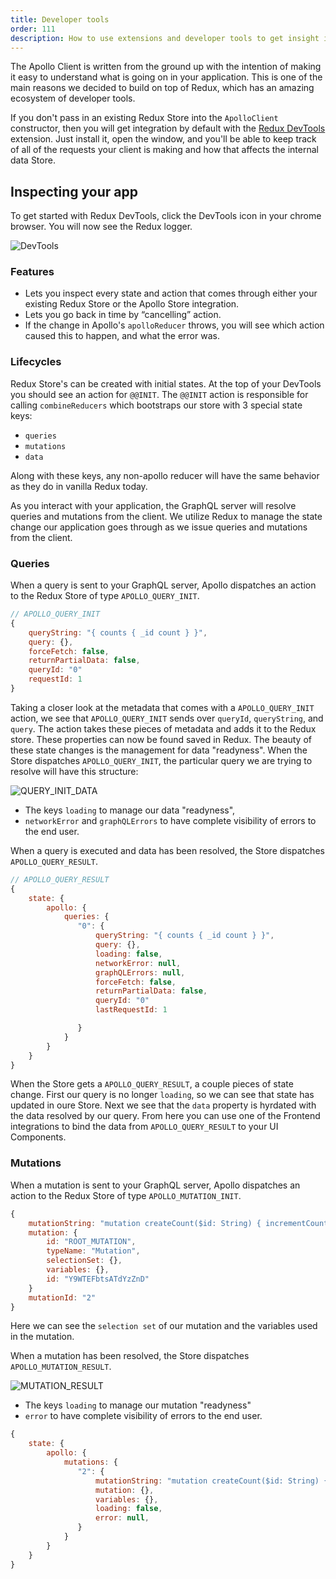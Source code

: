 ```yaml
---
title: Developer tools
order: 111
description: How to use extensions and developer tools to get insight into what your app is doing.
---
```


The Apollo Client is written from the ground up with the intention of making it easy to understand what is going on in your application. This is one of the main reasons we decided to build on top of Redux, which has an amazing ecosystem of developer tools.

If you don't pass in an existing Redux Store into the `ApolloClient` constructor, then you will get integration by default with the [Redux DevTools](https://chrome.google.com/webstore/detail/redux-devtools/lmhkpmbekcpmknklioeibfkpmmfibljd?hl=en) extension. Just install it, open the window, and you'll be able to keep track of all of the requests your client is making and how that affects the internal data Store.

<h2 id="demo">Inspecting your app</h2>

To get started with Redux DevTools, click the DevTools icon in your chrome browser. You will now see the Redux logger.

![DevTools](./assets/devtools/devtools.png)

### Features

* Lets you inspect every state and action that comes through either your existing Redux Store or the Apollo Store integration.
* Lets you go back in time by “cancelling” action.
* If the change in Apollo's `apolloReducer` throws, you will see which action caused this to happen, and what the error was.

### Lifecycles

Redux Store's can be created with initial states. At the top of your DevTools you should see an action for `@@INIT`. The `@@INIT` action is responsible for calling `combineReducers` which bootstraps our store with 3 special state keys:

* `queries`
* `mutations`
* `data`

Along with these keys, any non-apollo reducer will have the same behavior as they do in vanilla Redux today.

As you interact with your application, the GraphQL server will resolve queries and mutations from the client. We utilize Redux to manage the state change our application goes through as we issue queries and mutations from the client.

### Queries

When a query is sent to your GraphQL server, Apollo dispatches an action to the Redux Store of type `APOLLO_QUERY_INIT`.

```js
// APOLLO_QUERY_INIT
{
    queryString: "{ counts { _id count } }",
    query: {},
    forceFetch: false,
    returnPartialData: false,
    queryId: "0"
    requestId: 1
}
```

Taking a closer look at the metadata that comes with a `APOLLO_QUERY_INIT` action, we see that `APOLLO_QUERY_INIT` sends over `queryId`, `queryString`, and `query`. The action takes these pieces of metadata and adds it to the Redux store. These properties can now be found saved in Redux.
The beauty of these state changes is the management for data "readyness". When the Store dispatches `APOLLO_QUERY_INIT`, the particular query we are trying to resolve will have this structure:

![QUERY_INIT_DATA](./assets/devtools/query-init-data.png)

* The keys `loading` to manage our data "readyness",
* `networkError` and `graphQLErrors` to have complete visibility of errors to the end user.

When a query is executed and data has been resolved, the Store dispatches `APOLLO_QUERY_RESULT`.

```js
// APOLLO_QUERY_RESULT
{
    state: {
        apollo: {
            queries: {
               "0": {
                   queryString: "{ counts { _id count } }",
                   query: {},
                   loading: false,
                   networkError: null,
                   graphQLErrors: null,
                   forceFetch: false,
                   returnPartialData: false,
                   queryId: "0"
                   lastRequestId: 1

               }
            }
        }
    }
}
```

When the Store gets a `APOLLO_QUERY_RESULT`, a couple pieces of state change. First our query is no longer `loading`, so we can see that state has updated in oure Store. Next we see that the `data` property is hyrdated with the data resolved by our query. From here you can use one of the Frontend integrations to bind the data from `APOLLO_QUERY_RESULT` to your UI Components.

### Mutations

When a mutation is sent to your GraphQL server, Apollo dispatches an action to the Redux Store of type `APOLLO_MUTATION_INIT`.

```js
{
    mutationString: "mutation createCount($id: String) { incrementCount(id: $id) } ",
    mutation: {
        id: "ROOT_MUTATION",
        typeName: "Mutation",
        selectionSet: {},
        variables: {},
        id: "Y9WTEFbtsATdYzZnD"
    }
    mutationId: "2"
}
```

Here we can see the `selection set` of our mutation and the variables used in the mutation.

When a mutation has been resolved, the Store dispatches `APOLLO_MUTATION_RESULT`.

![MUTATION_RESULT](./assets/devtools/mutation-result.png)

* The keys `loading` to manage our mutation "readyness"
* `error` to have complete visibility of errors to the end user.

```js
{
    state: {
        apollo: {
            mutations: {
               "2": {
                   mutationString: "mutation createCount($id: String) { incrementCount(id: $id) } ",
                   mutation: {},
                   variables: {},
                   loading: false,
                   error: null,
               }
            }
        }
    }
}

```
